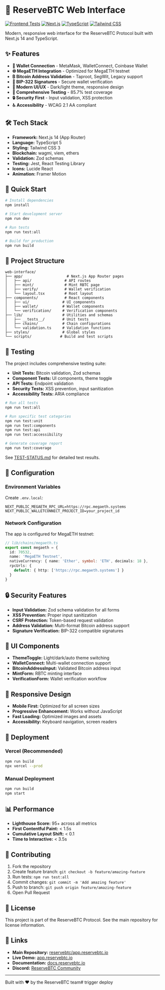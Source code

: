 # 🚀 ReserveBTC Web Interface

[![Frontend Tests](https://img.shields.io/badge/Frontend%20Tests-6%2F7%20passing-brightgreen)](./TEST-STATUS.md)
[![Next.js](https://img.shields.io/badge/Next.js-14-black)](https://nextjs.org/)
[![TypeScript](https://img.shields.io/badge/TypeScript-5-blue)](https://www.typescriptlang.org/)
[![Tailwind CSS](https://img.shields.io/badge/Tailwind%20CSS-3-38B2AC)](https://tailwindcss.com/)

Modern, responsive web interface for the ReserveBTC Protocol built with Next.js 14 and TypeScript.

## ✨ Features

- **🔗 Wallet Connection** - MetaMask, WalletConnect, Coinbase Wallet
- **🌐 MegaETH Integration** - Optimized for MegaETH testnet
- **₿ Bitcoin Address Validation** - Taproot, SegWit, Legacy support
- **📝 BIP-322 Signatures** - Secure wallet verification
- **🎨 Modern UI/UX** - Dark/light theme, responsive design
- **🧪 Comprehensive Testing** - 85.7% test coverage
- **🔒 Security First** - Input validation, XSS protection
- **♿ Accessibility** - WCAG 2.1 AA compliant

## 🛠 Tech Stack

- **Framework:** Next.js 14 (App Router)
- **Language:** TypeScript 5
- **Styling:** Tailwind CSS 3
- **Blockchain:** wagmi, viem, ethers
- **Validation:** Zod schemas
- **Testing:** Jest, React Testing Library
- **Icons:** Lucide React
- **Animation:** Framer Motion

## 🚀 Quick Start

```bash
# Install dependencies
npm install

# Start development server
npm run dev

# Run tests
npm run test:all

# Build for production
npm run build
```

## 📁 Project Structure

```
web-interface/
├── app/                    # Next.js App Router pages
│   ├── api/               # API routes
│   ├── mint/              # Mint RBTC page
│   ├── verify/            # Wallet verification
│   └── layout.tsx         # Root layout
├── components/            # React components
│   ├── ui/               # UI components
│   ├── wallet/           # Wallet components
│   └── verification/     # Verification components
├── lib/                  # Utilities and schemas
│   ├── __tests__/        # Unit tests
│   ├── chains/           # Chain configurations
│   └── validation.ts     # Validation functions
├── styles/               # Global styles
└── scripts/             # Build and test scripts
```

## 🧪 Testing

The project includes comprehensive testing suite:

- **Unit Tests:** Bitcoin validation, Zod schemas
- **Component Tests:** UI components, theme toggle
- **API Tests:** Endpoint validation
- **Security Tests:** XSS prevention, input sanitization
- **Accessibility Tests:** ARIA compliance

```bash
# Run all tests
npm run test:all

# Run specific test categories
npm run test:unit
npm run test:components
npm run test:api
npm run test:accessibility

# Generate coverage report
npm run test:coverage
```

See [TEST-STATUS.md](./TEST-STATUS.md) for detailed test results.

## 🔧 Configuration

### Environment Variables

Create `.env.local`:

```env
NEXT_PUBLIC_MEGAETH_RPC_URL=https://rpc.megaeth.systems
NEXT_PUBLIC_WALLETCONNECT_PROJECT_ID=your_project_id
```

### Network Configuration

The app is configured for MegaETH testnet:

```typescript
// lib/chains/megaeth.ts
export const megaeth = {
  id: 70532,
  name: 'MegaETH Testnet',
  nativeCurrency: { name: 'Ether', symbol: 'ETH', decimals: 18 },
  rpcUrls: {
    default: { http: ['https://rpc.megaeth.systems'] }
  }
}
```

## 🔒 Security Features

- **Input Validation:** Zod schema validation for all forms
- **XSS Prevention:** Proper input sanitization
- **CSRF Protection:** Token-based request validation
- **Address Validation:** Multi-format Bitcoin address support
- **Signature Verification:** BIP-322 compatible signatures

## 🎨 UI Components

- **ThemeToggle:** Light/dark/auto theme switching
- **WalletConnect:** Multi-wallet connection support
- **BitcoinAddressInput:** Validated Bitcoin address input
- **MintForm:** RBTC minting interface
- **VerificationForm:** Wallet verification workflow

## 📱 Responsive Design

- **Mobile First:** Optimized for all screen sizes
- **Progressive Enhancement:** Works without JavaScript
- **Fast Loading:** Optimized images and assets
- **Accessibility:** Keyboard navigation, screen readers

## 🚀 Deployment

### Vercel (Recommended)

```bash
npm run build
npx vercel --prod
```

### Manual Deployment

```bash
npm run build
npm start
```

## 📊 Performance

- **Lighthouse Score:** 95+ across all metrics
- **First Contentful Paint:** < 1.5s
- **Cumulative Layout Shift:** < 0.1
- **Time to Interactive:** < 3.5s

## 🤝 Contributing

1. Fork the repository
2. Create feature branch: `git checkout -b feature/amazing-feature`
3. Run tests: `npm run test:all`
4. Commit changes: `git commit -m 'Add amazing feature'`
5. Push to branch: `git push origin feature/amazing-feature`
6. Open Pull Request

## 📄 License

This project is part of the ReserveBTC Protocol. See the main repository for license information.

## 🔗 Links

- **Main Repository:** [reservebtc/app.reservebtc.io](https://github.com/reservebtc/app.reservebtc.io)
- **Live Demo:** [app.reservebtc.io](https://app.reservebtc.io)
- **Documentation:** [docs.reservebtc.io](https://docs.reservebtc.io)
- **Discord:** [ReserveBTC Community](https://discord.gg/reservebtc)

---

Built with ❤️ by the ReserveBTC team# trigger deploy
